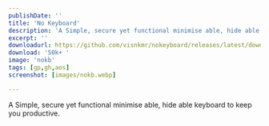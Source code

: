 ```yaml
---
publishDate: ''
title: 'No Keyboard'
description: 'A Simple, secure yet functional minimise able, hide able keyboard to keep you productive.'
excerpt: ''
downloadurl: https://github.com/visnkmr/nokeyboard/releases/latest/download/app-release.apk
download: '50k+ '
image: 'nokb'
tags: [gp,gh,aos]
screenshot: [images/nokb.webp]

---
```


A Simple, secure yet functional minimise able, hide able keyboard to keep you productive.
